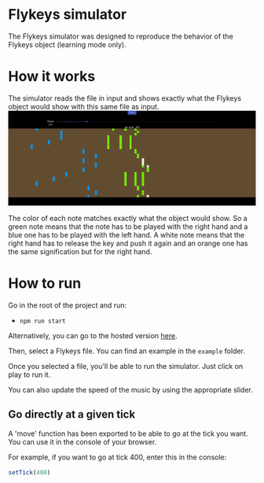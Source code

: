 # Flykeys simulator

The Flykeys simulator was designed to reproduce the behavior of the Flykeys object (learning mode only).

# How it works

The simulator reads the file in input and shows exactly what the Flykeys object would show with this same file as input.
![simulator](https://github.com/clementh59/flykeys-simulator/blob/master/res/simulator.png)

The color of each note matches exactly what the object would show. So a green note means that the note has to be played with the right hand and a blue one has to be played with the left hand.
A white note means that the right hand has to release the key and push it again and an orange one has the same signification but for the right hand.

# How to run 

Go in the root of the project and run:
- `npm run start`

Alternatively, you can go to the hosted version [here](https://flykeys-simulator.netlify.app).

Then, select a Flykeys file. You can find an example in the `example` folder.

Once you selected a file, you'll be able to run the simulator. Just click on play to run it.

You can also update the speed of the music by using the appropriate slider.

## Go directly at a given tick

A 'move' function has been exported to be able to go at the tick you want. You can use it in the console of your browser. 

For example, if you want to go at tick 400, enter this in the console:
```js
setTick(400)
```